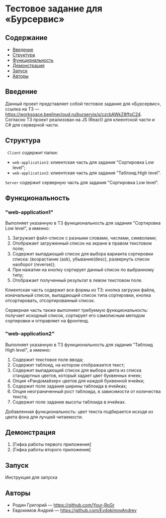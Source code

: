 # Тестовое задание для «Бурсервис»

## Содержание
- [Введение](#Введение)
- [Структура](#Структура)
- [Функциональность](#Функциональность)
- [Демонстрация](#Демонстрация)
- [Запуск](#Запуск)
- [Авторы](#Авторы)

## Введение
Данный проект представляет собой тестовое задание для «Бурсервис», ссылка на ТЗ — https://workspace.beelinecloud.ru/burservis/s/czcbAWkZ8ffpC24. Согласно ТЗ проект реализован на JS (React) для клиентской части и C# для серверной части.

## Структура
` Client` содержит папки:
- `web-application1`: клиентская часть для задания "Сортировка Low level";
- `web-application2`: клиентская часть для задания "Таблоид High level".

`Server` содержит серверную часть для задания "Сортировка Low level".

## Функциональность
### "web-application1"
Выполняет указанную в ТЗ функциональность для задания "Сортировка Low level", а именно:
1. Загружает файл-список c разными словами, числами, символами;
2. Отображает загруженный список на экране в правом текстовом поле;
3. Содержит выпадающий список для выбора варианта сортировки списка: (возрастание (ask), убывание(desc), развернуть список наоборот (reverse));
4. При нажатии на кнопку сортирует данный список по выбранному типу;
5. Отображает полученный результат в левом текстовом поле.

Клиентская часть содержит все формы из ТЗ: кнопка загрузки файла, изначальный список, выпадающий список типа сортировки, кнопка отсортировать, отсортированный список.

Серверная часть также выполняет требуемую функциональность: получает исходный список, сортирует его самописным методом сортировки и отправляет на фронтенд.

### "web-application2"
Выполняет указанную в ТЗ функциональность для задания "Таблоид High level", а именно:
1. Содержит текстовое поле ввода;
2. Содержит таблоид, на котором отображается текст;
3. Содержит выпадающий список для выбора цвета из списка стандартных цветов, который задает цвет буквенных ячеек;
4. Опция «Рандомайзер» цветов для каждой буквенной ячейки;
5. Содержит поле задания ширины таблоида в ячейках;
6. Опция неограниченный рост таблоида, в зависимости от количества текста;
7. Содержит поле задание высоты таблоида в ячейках. 

Добавленная функциональность: цвет текста подбирается исходя из цвета фона для лучшей читаемости.

## Демонстрация
1. [Гифка работы первого приложения]
2. [Гифка работы второго приложения]

## Запуск
Инструкция для запуска

## Авторы
- Родин Григорий — https://github.com/Your-RoGr
- Евдокимов Андрей — https://github.com/EvdokimovAndrey
